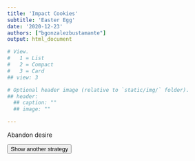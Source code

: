 ```yaml
---
title: 'Impact Cookies'
subtitle: 'Easter Egg'
date: '2020-12-23'
authors: ["bgonzalezbustamante"]
output: html_document

# View.
#   1 = List
#   2 = Compact
#   3 = Card
## view: 3

# Optional header image (relative to `static/img/` folder).
## header:
  ## caption: ""
  ## image: ""

---
```


<div class="container">
<div id="quote-box">
<p class="quote">Abandon desire</p>
</div>
<button id="loadQuote">Show another strategy</button>
</div>
<script src="../files/script.js"></script>
<script>
setInterval(printQuote, 500000);
</script>
